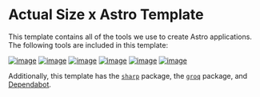 # Actual Size x Astro Template

This template contains all of the tools we use to create Astro applications. The following tools are included in this template:

[![image](https://img.shields.io/badge/Astro-0C1222?style=for-the-badge&logo=astro&logoColor=FDFDFE)](https://astro.build/)
[![image](https://img.shields.io/badge/Tailwind_CSS-38B2AC?style=for-the-badge&logo=tailwind-css&logoColor=white)](https://tailwindcss.com/)
[![image](https://img.shields.io/badge/sanity-F03E2F?style=for-the-badge&logo=sanity&logoColor=white)](https://www.sanity.io/plugins/sanity-astro)
[![image](https://img.shields.io/badge/Vercel-000000?style=for-the-badge&logo=vercel&logoColor=white)](https://docs.astro.build/en/guides/integrations-guide/vercel/)
[![image](https://img.shields.io/badge/Sentry-black?style=for-the-badge&logo=Sentry&logoColor=#362D59)](https://docs.sentry.io/platforms/javascript/guides/astro/)
[![image](https://img.shields.io/badge/prettier-1A2C34?style=for-the-badge&logo=prettier&logoColor=F7BA3E)](https://webreaper.dev/posts/astro-prettier-tailwind-setup/)

Additionally, this template has the [`sharp`](https://www.npmjs.com/package/sharp) package, the [`groq`](https://www.npmjs.com/package/groq) package, and [Dependabot](https://github.com/dependabot).

